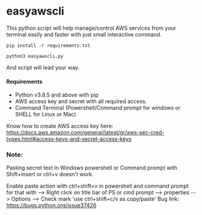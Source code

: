 # easyawscli

This python script will help manage/control AWS services from your terminal easily and faster with just small interactive command.

```pip install -r requirements.txt```

```python3 easyawscli.py```

And script will lead your way. 



#### Requirements

- Python v3.8.5 and above with pip
- AWS access key and secret with all required access.
- Command Terminal (Powershell/Command prompt for windows or SHELL for Linux or Mac)

Know how to create AWS access key here: https://docs.aws.amazon.com/general/latest/gr/aws-sec-cred-types.html#access-keys-and-secret-access-keys

### Note:

Pasting secret text in Windows powershell or Command prompt with Shift+insert or ctrl+v doesn't work.

Enable paste action with ctrl+shift+v in powershell and command prompt for that with --> Right click on title bar of PS or cmd prompt --> properties --> Options --> Check mark 'use ctrl+shift+c/v as copy/paste'
Bug link: https://bugs.python.org/issue37426
